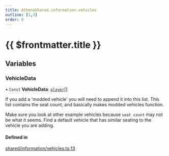 ```yaml
---
title: AthenaShared.information.vehicles
outline: [1,3]
order: 0
---
```


# {{ $frontmatter.title }}


## Variables

### VehicleData

• `Const` **VehicleData**: [`player`](server_config.md#player)[]

If you add a 'modded vehicle' you will need to append it into this list.
This list contains the seat count, and basically makes modded vehicles function.

Make sure you look at other example vehicles because `seat count` may not be what it seems.
Find a default vehicle that has similar seating to the vehicle you are adding.

#### Defined in

[shared/information/vehicles.ts:13](https://github.com/Stuyk/altv-athena/blob/a06179b/src/core/shared/information/vehicles.ts#L13)
